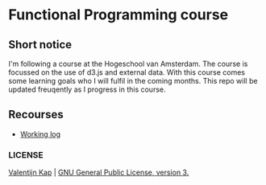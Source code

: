 # Functional Programming course

## Short notice

I'm following a course at the Hogeschool van Amsterdam. The course is focussed on the use of d3.js and external data. With this course comes some learning goals who I will fulfil in the coming months. This repo will be updated freuqently as I progress in this course.

## Recourses

* [Working log](log.md)

### LICENSE

[Valentijn Kap](https://www.valentijnkap.nl) | [GNU General Public License, version 3.](https://opensource.org/licenses/GPL-3.0)